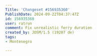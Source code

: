 ```yaml
---
Title: 'Changeset #156935360'
PublishDate: 2024-09-22T04:37:47Z
id: 156935360
user: ratrun
comment: Fix unrealistic ferry duration
created_by: JOSM/1.5 (19207 de)
tags:
- Montenegro

---
```

